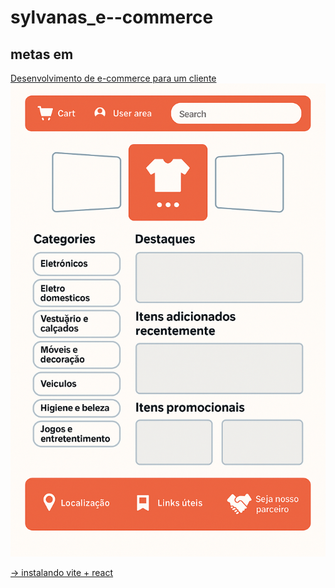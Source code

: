 # sylvanas_e--commerce
 ## metas em <a href='dev_notes.md'>
Desenvolvimento de e-commerce para um cliente 
![alt text](image.png)

-> instalando vite + react 
